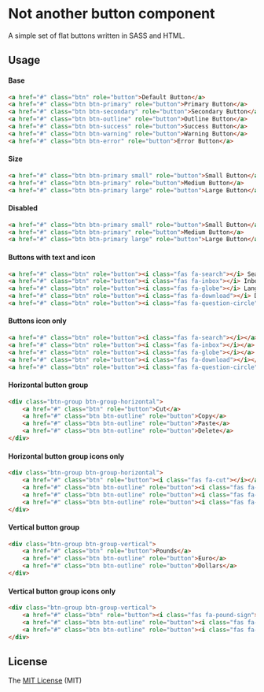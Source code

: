 
# Not another button component

A simple set of flat buttons written in SASS and HTML.


## Usage

#### Base

```html
<a href="#" class="btn" role="button">Default Button</a>
<a href="#" class="btn btn-primary" role="button">Primary Button</a>
<a href="#" class="btn btn-secondary" role="button">Secondary Button</a>
<a href="#" class="btn btn-outline" role="button">Outline Button</a>
<a href="#" class="btn btn-success" role="button">Success Button</a>
<a href="#" class="btn btn-warning" role="button">Warning Button</a>
<a href="#" class="btn btn-error" role="button">Error Button</a>
```

#### Size

```html
<a href="#" class="btn btn-primary small" role="button">Small Button</a>
<a href="#" class="btn btn-primary" role="button">Medium Button</a>
<a href="#" class="btn btn-primary large" role="button">Large Button</a>
```

#### Disabled

```html
<a href="#" class="btn btn-primary small" role="button">Small Button</a>
<a href="#" class="btn btn-primary" role="button">Medium Button</a>
<a href="#" class="btn btn-primary large" role="button">Large Button</a>
```

#### Buttons with text and icon

```html
<a href="#" class="btn" role="button"><i class="fas fa-search"></i> Search</a>
<a href="#" class="btn" role="button"><i class="fas fa-inbox"></i> Inbox</a>
<a href="#" class="btn" role="button"><i class="fas fa-globe"></i> Language</a>
<a href="#" class="btn" role="button"><i class="fas fa-download"></i> Download</a>
<a href="#" class="btn" role="button"><i class="fas fa-question-circle"></i> Help</a>
```

#### Buttons icon only

```html
<a href="#" class="btn" role="button"><i class="fas fa-search"></i></a>
<a href="#" class="btn" role="button"><i class="fas fa-inbox"></i></a>
<a href="#" class="btn" role="button"><i class="fas fa-globe"></i></a>
<a href="#" class="btn" role="button"><i class="fas fa-download"></i></a>
<a href="#" class="btn" role="button"><i class="fas fa-question-circle"></i></a>
```

#### Horizontal button group

```html
<div class="btn-group btn-group-horizontal">
    <a href="#" class="btn" role="button">Cut</a>
    <a href="#" class="btn btn-outline" role="button">Copy</a>
    <a href="#" class="btn btn-outline" role="button">Paste</a>
    <a href="#" class="btn btn-outline" role="button">Delete</a>
</div>
```

#### Horizontal button group icons only

```html
<div class="btn-group btn-group-horizontal">
    <a href="#" class="btn" role="button"><i class="fas fa-cut"></i></a>
    <a href="#" class="btn btn-outline" role="button"><i class="fas fa-copy"></i></a>
    <a href="#" class="btn btn-outline" role="button"><i class="fas fa-paste"></i></a>
    <a href="#" class="btn btn-outline" role="button"><i class="fas fa-trash-alt"></i></a>
</div>
```

#### Vertical button group

```html
<div class="btn-group btn-group-vertical">
    <a href="#" class="btn" role="button">Pounds</a>
    <a href="#" class="btn btn-outline" role="button">Euro</a>
    <a href="#" class="btn btn-outline" role="button">Dollars</a>
</div>
```

#### Vertical button group icons only

```html
<div class="btn-group btn-group-vertical">
    <a href="#" class="btn" role="button"><i class="fas fa-pound-sign"></i></a>
    <a href="#" class="btn btn-outline" role="button"><i class="fas fa-euro-sign"></i></a>
    <a href="#" class="btn btn-outline" role="button"><i class="fas fa-dollar-sign"></i></a>
</div>
```

## License

The [MIT License](https://github.com/jeffbredenkamp/not-another-button-component/blob/main/LICENSE.md) (MIT)